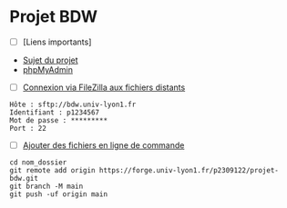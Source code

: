 # Projet BDW

- [ ] [Liens importants]

- [Sujet du projet](https://perso.liris.cnrs.fr/fabien.duchateau/ens/BDW/projet/projet.pdf)
- [phpMyAdmin](https://bdw.univ-lyon1.fr/phpmyadmin/)


- [ ] [Connexion via FileZilla aux fichiers distants]()

```
Hôte : sftp://bdw.univ-lyon1.fr
Identifiant : p1234567
Mot de passe : *********
Port : 22
```


- [ ] [Ajouter des fichiers en ligne de commande](https://docs.gitlab.com/ee/gitlab-basics/add-file.html#add-a-file-using-the-command-line)

```
cd nom_dossier
git remote add origin https://forge.univ-lyon1.fr/p2309122/projet-bdw.git
git branch -M main
git push -uf origin main
```
